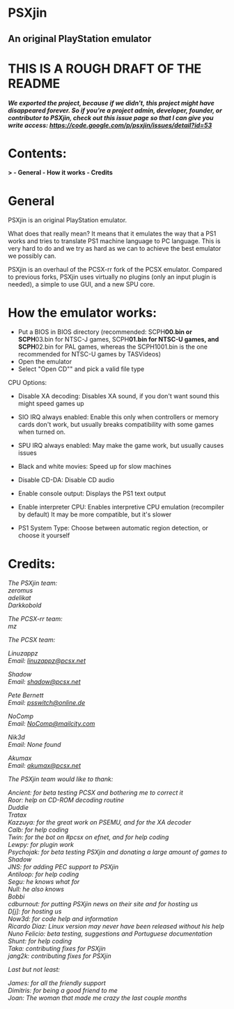 <h1>PSXjin</h1>
<h2>An original PlayStation emulator</h2>

<h1>THIS IS A ROUGH DRAFT OF THE README</h1>

<b><i>
We exported the project, because if we didn't, this project might have disappeared forever.
So if you're a project admin, developer, founder, or contributor to PSXjin, check out this issue page so that I can give you write access: https://code.google.com/p/psxjin/issues/detail?id=53
</i></b>

<h1>Contents:</h1>
<b>
>
- General
- How it works
- Credits

</b>

<h1>General</h1>

PSXjin is an original PlayStation emulator.

What does that really mean? It means that it emulates the way that a PS1 works and tries to translate PS1 machine language to PC language. This is very hard to do and we try as hard as we can to achieve the best emulator we possibly can.

PSXjin is an overhaul of the PCSX-rr fork of the PCSX emulator. Compared to previous forks, PSXjin uses virtually no plugins (only an input plugin is needed), a simple to use GUI, and a new SPU core.

<h1>How the emulator works:</h1>

- Put a BIOS in BIOS directory (recommended: SCPH**00.bin or SCPH**03.bin for NTSC-J games, SCPH**01.bin for NTSC-U games, and SCPH**02.bin for PAL games, whereas the SCPH1001.bin is the one recommended for NTSC-U games by TASVideos)
- Open the emulator
- Select "Open CD"" and pick a valid file type

CPU Options:

- Disable XA decoding:
Disables XA sound, if you don't want sound this might speed games up

- SIO IRQ always enabled:
Enable this only when controllers or memory cards don't work,
but usually breaks compatibility with some games when turned on.

- SPU IRQ always enabled:
May make the game work, but usually causes issues

- Black and white movies:
Speed up for slow machines

- Disable CD-DA:
Disable CD audio

- Enable console output:
Displays the PS1 text output

- Enable interpreter CPU:
Enables interpretive CPU emulation (recompiler by default) It may be more compatible, but it's slower

- PS1 System Type:
Choose between automatic region detection, or choose it yourself

<h1>Credits:</h1>
<i>
The PSXjin team:<br>
zeromus<br>
adelikat<br>
Darkkobold<br>

The PCSX-rr team:<br>
mz<br>

The PCSX team:<br>

Linuzappz<br>
Email: linuzappz@pcsx.net

Shadow<br>
Email: shadow@pcsx.net

Pete Bernett<br>
Email: psswitch@online.de

NoComp<br>
Email: NoComp@mailcity.com

Nik3d<br>
Email: None found

Akumax<br>
Email: akumax@pcsx.net

The PSXjin team would like to thank:

Ancient: for beta testing PCSX and bothering me to correct it<br>
Roor: help on CD-ROM decoding routine<br>
Duddie<br>
Tratax<br>
Kazzuya: for the great work on PSEMU, and for the XA decoder<br>
Calb: for help coding<br>
Twin: for the bot on #pcsx on efnet, and for help coding<br>
Lewpy: for plugin work<br>
Psychojak: for beta testing PSXjin and donating a large amount of games to Shadow<br>
JNS: for adding PEC support to PSXjin<br>
Antiloop: for help coding<br>
Segu: he knows what for<br>
Null: he also knows<br>
Bobbi<br>
cdburnout: for putting PSXjin news on their site and for hosting us<br>
D[j]: for hosting us<br>
Now3d: for code help and information<br>
Ricardo Diaz: Linux version may never have been released without his help<br>
Nuno Felicio: beta testing, suggestions and Portuguese documentation<br>
Shunt: for help coding<br>
Taka: contributing fixes for PSXjin<br>
jang2k: contributing fixes for PSXjin<br>

Last but not least:<br>

James: for all the friendly support<br>
Dimitris: for being a good friend to me<br>
Joan: The woman that made me crazy the last couple months<br>
